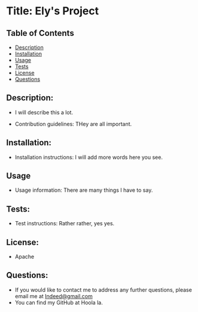 # Title: Ely's Project

## Table of Contents
* [Description](#description)
* [Installation](#installation)
* [Usage](#usage)
* [Tests](#tests)
* [License](#license)
* [Questions](#questions)
        
        
## Description: 
* I will describe this a lot.
        
        
* Contribution guidelines: THey are all important.

## Installation:

* Installation instructions: I will add more words here you see.
        
## Usage

* Usage information: There are many things I have to say.

        
## Tests:
* Test instructions: Rather rather, yes yes.
        
## License: 
* Apache
        
## Questions: 
        
* If you would like to contact me to address any further questions, please email me at Indeed@gmail.com
* You can find my GitHub at Hoola la.